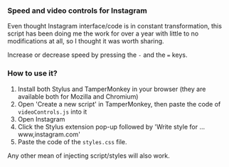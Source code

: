 ### Speed and video controls for Instagram

Even thought Instagram interface/code is in constant transformation, this script has been doing me the work for over a year with little to no modifications at all, so I thought it was worth sharing. 

Increase or decrease speed by pressing the ```-``` and the ```=``` keys.

### How to use it?
1. Install both Stylus and TamperMonkey in your browser (they are available both for Mozilla and Chromium)
2. Open 'Create a new script' in TamperMonkey, then paste the code of ```videoControls.js``` into it
3. Open Instagram
4. Click the Stylus extension pop-up followed by 'Write style for ... www,instagram.com'
5. Paste the code of the ```styles.css``` file.

Any other mean of injecting script/styles will also work.
